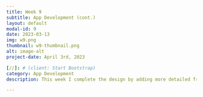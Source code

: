 ```yaml
---
title: Week 9
subtitle: App Development (cont.)
layout: default
modal-id: 9
date: 2023-03-13
img: w9.png
thumbnail: w9-thumbnail.png
alt: image-alt
project-date: April 3rd, 2023

[//]: # (client: Start Bootstrap)
category: App Development
description: This week I complete the design by adding more detailed frames. I added the design frame, which allow user to design every single nail. I also included the option for user to copy and paste the same design onto the other nail. Besides the design function, I added a search page design so people and easily look up designs or accounts so they can save the new inspirations or follow new accounts.

---
```

